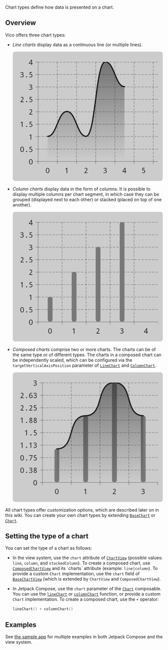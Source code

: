 Chart types define how data is presented on a chart.

## Overview

Vico offers three chart types:

- _Line charts_ display data as a continuous line (or multiple lines).
    
    ![image](../images/line-chart.png)

- _Column charts_ display data in the form of columns. It is possible to display multiple columns per chart segment, in which case they can be grouped (displayed next to each other) or stacked (placed on top of one another).  

    ![image](../images/column-chart.png)

- _Composed charts_ comprise two or more charts. The charts can be of the same type or of different types. The charts in a composed chart can be independently scaled, which can be configured via the `targetVerticalAxisPosition` parameter of [`LineChart`](https://patrykandpatryk.com/vico/api/vico/core/com.patrykandpatryk.vico.core.chart.line/-line-chart/) and [`ColumnChart`](https://patrykandpatryk.com/vico/api/vico/core/com.patrykandpatryk.vico.core.chart.column/-column-chart/).

    ![Group 14](../images/composed-chart.png)

All chart types offer customization options, which are described later on in this wiki. You can create your own chart types by extending [`BaseChart`](https://patrykandpatryk.com/vico/api/vico/core/com.patrykandpatryk.vico.core.chart/-base-chart/?query=abstract%20class%20BaseChart%3Cin%20Model%20:%20ChartEntryModel%3E%20:%20Chart%3CModel%3E%20,%20BoundsAware) or [`Chart`](https://patrykandpatryk.com/vico/api/vico/core/com.patrykandpatryk.vico.core.chart/-chart/).

## Setting the type of a chart

You can set the type of a chart as follows:

- In the view system, use the `chart` attribute of [`ChartView`](https://patrykandpatryk.com/vico/api/vico/view/com.patrykandpatryk.vico.view.chart/-chart-view/?query=class%20ChartView%C2%A0constructor(context:%20Context,%20attrs:%20AttributeSet?,%20defStyleAttr:%20Int)%20:%20BaseChartView%3CChartEntryModel%3E) (possible values: `line`, `column`, and `stackedColumn`). To create a composed chart, use [`ComposedChartView`](https://patrykandpatryk.com/vico/api/vico/view/com.patrykandpatryk.vico.view.chart/-composed-chart-view/?query=class%20ComposedChartView%C2%A0constructor(context:%20Context,%20attrs:%20AttributeSet?,%20defStyleAttr:%20Int)%20:%20BaseChartView%3CComposedChartEntryModel%3CChartEntryModel%3E%3E) and its `charts` attribute (example: `line|column`). To provide a custom `Chart` implementation, use the `chart` field of [`BaseChartView`](https://patrykandpatryk.com/vico/api/vico/view/com.patrykandpatryk.vico.view.chart/-base-chart-view/?query=abstract%20class%20BaseChartView%3CModel%20:%20ChartEntryModel%3E%20:%20View) (which is extended by `ChartView` and `ComposedChartView`).

- In Jetpack Compose, use the `chart` parameter of the [`Chart`](https://patrykandpatryk.com/vico/api/vico/compose/com.patrykandpatryk.vico.compose.chart/-chart) composable. You can use the [`lineChart`](https://patrykandpatryk.com/vico/api/vico/compose/com.patrykandpatryk.vico.compose.chart.line/line-chart) or [`columnChart`](https://patrykandpatryk.com/vico/api/vico/compose/com.patrykandpatryk.vico.compose.chart.column/column-chart) function, or provide a custom `Chart` implementation. To create a composed chart, use the `+` operator:

    ```kotlin
    lineChart() + columnChart()
    ```

## Examples

See [the sample app](https://github.com/patrykandpatryk/vico/tree/master/sample) for multiple examples in both Jetpack Compose and the view system.
